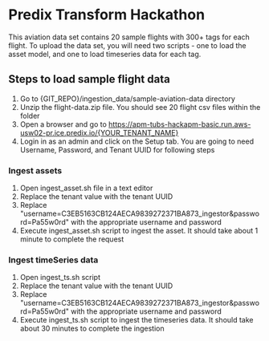 # Predix Transform Hackathon 
This aviation data set contains 20 sample flights with 300+ tags for each flight. To upload the data set, you will need two scripts - one to load the asset model, and one to load timeseries data for each tag. 

## Steps to load sample flight data

1. Go to {GIT_REPO}/ingestion_data/sample-aviation-data directory
2. Unzip the flight-data.zip file. You should see 20 flight csv files within the folder
3. Open a browser and go to https://apm-tubs-hackapm-basic.run.aws-usw02-pr.ice.predix.io/{YOUR_TENANT_NAME}
4. Login in as an admin and click on the Setup tab. You are going to need Username, Password, and Tenant UUID for following steps

### Ingest assets
1. Open ingest_asset.sh file in a text editor
2. Replace the tenant value with the tenant UUID
3. Replace "username=C3EB5163CB124AECA9839272371BA873_ingestor&password=Pa55w0rd" with the appropriate username and password
4. Execute ingest_asset.sh script to ingest the asset. It should take about 1 minute to complete the request

### Ingest timeSeries data 
1. Open ingest_ts.sh script
2. Replace the tenant value with the tenant UUID
3. Replace "username=C3EB5163CB124AECA9839272371BA873_ingestor&password=Pa55w0rd" with the appropriate username and password
4. Execute ingest_ts.sh script to ingest the timeseries data. It should take about 30 minutes to complete the ingestion

